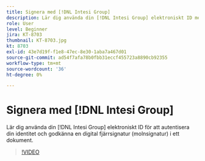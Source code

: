 ```yaml
---
title: Signera med [!DNL Intesi Group]
description: Lär dig använda din [!DNL Intesi Group] elektroniskt ID med Acrobat Sign
role: User
level: Beginner
jira: KT-8703
thumbnail: KT-8703.jpg
kt: 8703
exl-id: 43e7d19f-f1e8-47ec-8e30-1aba7a467d01
source-git-commit: ad54f7afa78b0fbb31eccf455723a8890cb92355
workflow-type: tm+mt
source-wordcount: '36'
ht-degree: 0%

---
```


# Signera med [!DNL Intesi Group]

Lär dig använda din [!DNL Intesi Group] elektroniskt ID för att autentisera din identitet och godkänna en digital fjärrsignatur (molnsignatur) i ett dokument.

>[!VIDEO](https://video.tv.adobe.com/v/336989?quality=12&learn=on&hidetitle=true)
